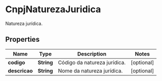 

# CnpjNaturezaJuridica

Natureza jurídica.

## Properties

| Name | Type | Description | Notes |
|------------ | ------------- | ------------- | -------------|
|**codigo** | **String** | Código da natureza jurídica. |  [optional] |
|**descricao** | **String** | Nome da natureza jurídica. |  [optional] |




